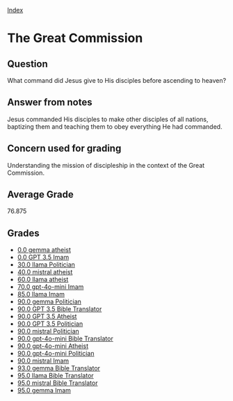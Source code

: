 
[Index](../../index.md)
# The Great Commission
## Question
What command did Jesus give to His disciples before ascending to heaven?

## Answer from notes
Jesus commanded His disciples to make other disciples of all nations, baptizing them and teaching them to obey everything He had commanded.

## Concern used for grading
Understanding the mission of discipleship in the context of the Great Commission.

## Average Grade
76.875

## Grades
 * [0.0 gemma atheist](../answers/gemma_atheist/The_Great_Commission.md)
 * [0.0 GPT 3.5 Imam](../answers/GPT_3.5_Imam/The_Great_Commission.md)
 * [30.0 llama Politician](../answers/llama_Politician/The_Great_Commission.md)
 * [40.0 mistral atheist](../answers/mistral_atheist/The_Great_Commission.md)
 * [60.0 llama atheist](../answers/llama_atheist/The_Great_Commission.md)
 * [70.0 gpt-4o-mini Imam](../answers/gpt-4o-mini_Imam/The_Great_Commission.md)
 * [85.0 llama Imam](../answers/llama_Imam/The_Great_Commission.md)
 * [90.0 gemma Politician](../answers/gemma_Politician/The_Great_Commission.md)
 * [90.0 GPT 3.5 Bible Translator](../answers/GPT_3.5_Bible_Translator/The_Great_Commission.md)
 * [90.0 GPT 3.5 Atheist](../answers/GPT_3.5_Atheist/The_Great_Commission.md)
 * [90.0 GPT 3.5 Politician](../answers/GPT_3.5_Politician/The_Great_Commission.md)
 * [90.0 mistral Politician](../answers/mistral_Politician/The_Great_Commission.md)
 * [90.0 gpt-4o-mini Bible Translator](../answers/gpt-4o-mini_Bible_Translator/The_Great_Commission.md)
 * [90.0 gpt-4o-mini Atheist](../answers/gpt-4o-mini_Atheist/The_Great_Commission.md)
 * [90.0 gpt-4o-mini Politician](../answers/gpt-4o-mini_Politician/The_Great_Commission.md)
 * [90.0 mistral Imam](../answers/mistral_Imam/The_Great_Commission.md)
 * [93.0 gemma Bible Translator](../answers/gemma_Bible_Translator/The_Great_Commission.md)
 * [95.0 llama Bible Translator](../answers/llama_Bible_Translator/The_Great_Commission.md)
 * [95.0 mistral Bible Translator](../answers/mistral_Bible_Translator/The_Great_Commission.md)
 * [95.0 gemma Imam](../answers/gemma_Imam/The_Great_Commission.md)
